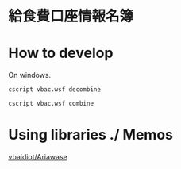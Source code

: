 
# 給食費口座情報名簿


# How to develop

On windows.
```
cscript vbac.wsf decombine
```

```
cscript vbac.wsf combine
```

# Using libraries ./ Memos

[vbaidiot/Ariawase](https://github.com/vbaidiot/Ariawase)
[](https://learn.microsoft.com/en-us/archive/blogs/fdcc/enabling-initialize-and-script-activex-controls-not-marked-as-safe-in-any-zone-can-get-you-hurt-bad)
